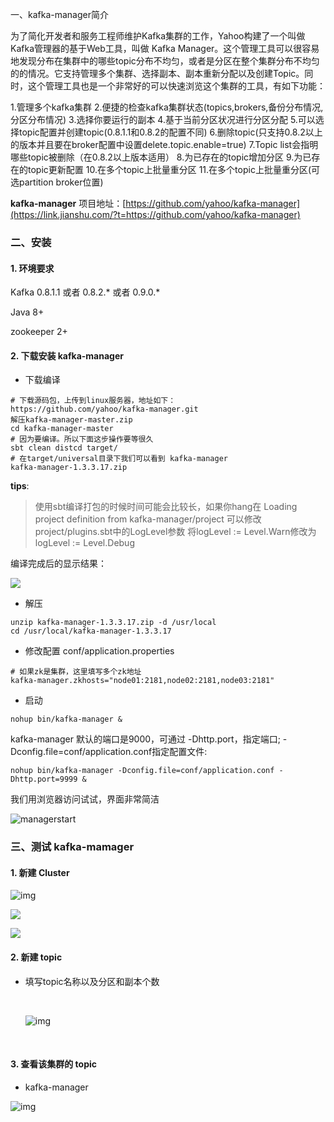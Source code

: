 一、kafka-manager简介

为了简化开发者和服务工程师维护Kafka集群的工作，Yahoo构建了一个叫做Kafka管理器的基于Web工具，叫做 Kafka Manager。这个管理工具可以很容易地发现分布在集群中的哪些topic分布不均匀，或者是分区在整个集群分布不均匀的的情况。它支持管理多个集群、选择副本、副本重新分配以及创建Topic。同时，这个管理工具也是一个非常好的可以快速浏览这个集群的工具，有如下功能：

1.管理多个kafka集群
2.便捷的检查kafka集群状态(topics,brokers,备份分布情况,分区分布情况)
3.选择你要运行的副本
4.基于当前分区状况进行分区分配
5.可以选择topic配置并创建topic(0.8.1.1和0.8.2的配置不同)
6.删除topic(只支持0.8.2以上的版本并且要在broker配置中设置delete.topic.enable=true)
7.Topic list会指明哪些topic被删除（在0.8.2以上版本适用）
8.为已存在的topic增加分区
9.为已存在的topic更新配置
10.在多个topic上批量重分区
11.在多个topic上批量重分区(可选partition broker位置)

**kafka-manager** 项目地址：[https://github.com/yahoo/kafka-manager](https://link.jianshu.com/?t=https://github.com/yahoo/kafka-manager)

### 二、安装

#### 1.   环境要求

Kafka 0.8.1.1 或者 0.8.2.* 或者 0.9.0.*

Java 8+

zookeeper 2+

#### 2.   下载安装 kafka-manager

- 下载编译

```shell
# 下载源码包，上传到linux服务器，地址如下：
https://github.com/yahoo/kafka-manager.git
解压kafka-manager-master.zip
cd kafka-manager-master
# 因为要编译。所以下面这步操作要等很久
sbt clean distcd target/ 
# 在target/universal目录下我们可以看到 kafka-manager
kafka-manager-1.3.3.17.zip
```

**tips**:

> 使用sbt编译打包的时候时间可能会比较长，如果你hang在
> Loading project definition from kafka-manager/project
> 可以修改project/plugins.sbt中的LogLevel参数
> 将logLevel := Level.Warn修改为logLevel := Level.Debug

编译完成后的显示结果：

![](makecomplete.png)

- 解压

```shell
unzip kafka-manager-1.3.3.17.zip -d /usr/local
cd /usr/local/kafka-manager-1.3.3.17
```

- 修改配置 conf/application.properties

```shell
# 如果zk是集群，这里填写多个zk地址
kafka-manager.zkhosts="node01:2181,node02:2181,node03:2181"
```

- 启动

```shell
nohup bin/kafka-manager &
```

kafka-manager 默认的端口是9000，可通过 -Dhttp.port，指定端口; -Dconfig.file=conf/application.conf指定配置文件:

```shell
nohup bin/kafka-manager -Dconfig.file=conf/application.conf -Dhttp.port=9999 &
```

我们用浏览器访问试试，界面非常简洁

![managerstart](managerstart.png)

### 三、测试 kafka-mamager

#### 1. 新建 Cluster

![img](addcluster.png)

![](kafkamanagerconfig.png)

![](kafkamanagerconfigcomplete.png)

#### 2. 新建 topic

- 填写topic名称以及分区和副本个数

  ​

  ![img](createtopic.png)

  ​

#### 3. 查看该集群的 topic

- kafka-manager

![img](topiclist.png)




